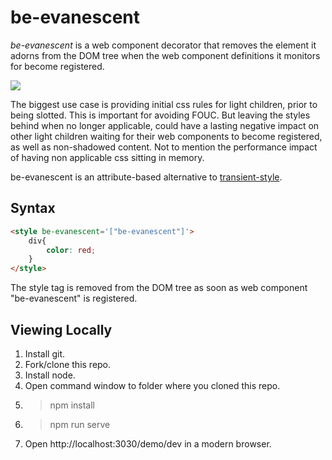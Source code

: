 # be-evanescent

*be-evanescent* is a web component decorator that removes the element it adorns from the DOM tree when the web component definitions it monitors for become registered. 

<a href="https://nodei.co/npm/be-evanescent/"><img src="https://nodei.co/npm/be-evanescent.png"></a>

The biggest use case is providing initial css rules for light children, prior to being slotted.  This is important for avoiding FOUC.  But leaving the styles behind when no longer applicable, could have a lasting negative impact on other light children waiting for their web components to become registered, as well as non-shadowed content.  Not to mention the performance impact of having non applicable css sitting in memory.

be-evanescent is an attribute-based alternative to [transient-style](https://github.com/bahrus/transient-style).

## Syntax

```html
<style be-evanescent='["be-evanescent"]'>
    div{
        color: red;
    }
</style>
```

The style tag is removed from the DOM tree as soon as web component "be-evanescent" is registered.

## Viewing Locally

1.  Install git.
2.  Fork/clone this repo.
3.  Install node.
4.  Open command window to folder where you cloned this repo.
5.  > npm install
6.  > npm run serve
7.  Open http://localhost:3030/demo/dev in a modern browser.

